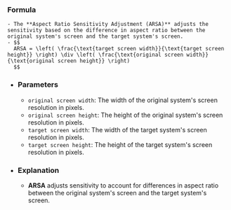 ### Formula
	- The **Aspect Ratio Sensitivity Adjustment (ARSA)** adjusts the sensitivity based on the difference in aspect ratio between the original system's screen and the target system's screen.
	- $$
	  ARSA = \left( \frac{\text{target screen width}}{\text{target screen height}} \right) \div \left( \frac{\text{original screen width}}{\text{original screen height}} \right)
	  $$
- ### Parameters
	- `original screen width`: The width of the original system's screen resolution in pixels.
	- `original screen height`: The height of the original system's screen resolution in pixels.
	- `target screen width`: The width of the target system's screen resolution in pixels.
	- `target screen height`: The height of the target system's screen resolution in pixels.
- ### Explanation
	- **ARSA** adjusts sensitivity to account for differences in aspect ratio between the original system's screen and the target system's screen.